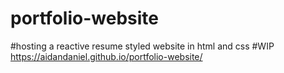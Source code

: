 # portfolio-website

#hosting a reactive resume styled website in html and css
#WIP
https://aidandaniel.github.io/portfolio-website/
